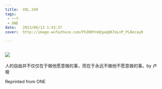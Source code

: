 ```yaml
---
title:	VOL.249
tags:
 - 一个
 - ONE
date:	2013/06/13 1:43:37
cover:	http://image.wufazhuce.com/FhZH0YnmEgaqQK7oLnP_PL8ecay0

---
```

![](http://image.wufazhuce.com/FhZH0YnmEgaqQK7oLnP_PL8ecay0)
---

人的自由并不仅仅在于做他愿意做的事，而在于永远不做他不愿意做的事。by 卢梭
 
Reprinted from ONE
